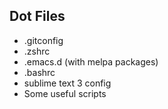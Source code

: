 ## Dot Files

* .gitconfig
* .zshrc
* .emacs.d (with melpa packages)
* .bashrc
* sublime text 3 config
* Some useful scripts
